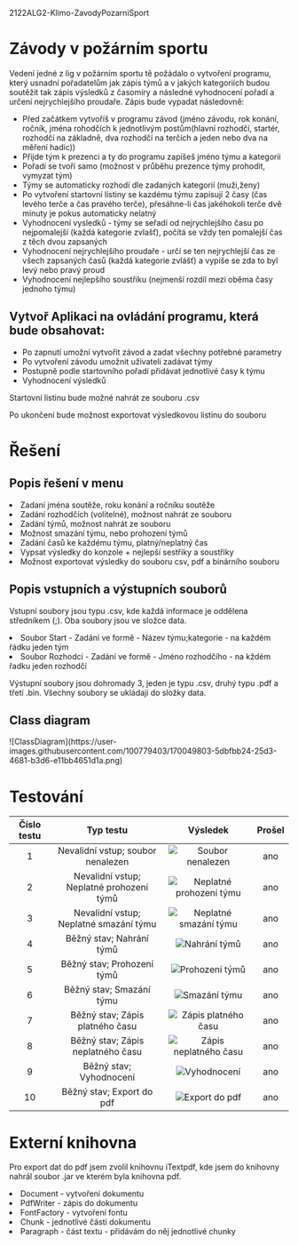 2122ALG2-Klimo-ZavodyPozarniSport

<h1>Závody v požárním sportu</h1>
<p>Vedení jedné z lig v požárním sportu tě požádalo o vytvoření programu, který usnadní pořadatelům jak zápis týmů a v jakých kategoriích budou soutěžit 
tak zápis výsledků z časomíry a následné vyhodnocení pořadí a určení nejrychlejšího proudaře. Zápis bude vypadat následovně:</p>
<ul>
  <li>Před začátkem vytvoříš v programu závod (jméno závodu, rok konání, ročník, jména rohodčích k jednotlivým postům(hlavní rozhodčí, startér,          rozhodčí na základně, dva rozhodčí na terčích a jeden nebo dva na měření hadic))</li>
  <li>Přijde tým k prezenci a ty do programu zapíšeš jméno týmu a kategorii</li>
  <li>Pořadí se tvoří samo (možnost v průběhu prezence týmy prohodit, vymyzat tým)</li>
  <li>Týmy se automaticky rozhodí dle zadaných kategorií (muži,ženy)</li>
  <li>Po vytvoření startovní listiny se kazdému týmu zapisují 2 časy (čas levého terče a čas pravého terče), přesáhne-li čas jakéhokoli terče dvě minuty je pokus             automaticky nelatný</li>
  <li>Vyhodnocení vysledků - týmy se seřadí od nejrychlejšího času po nejpomalejší (každá kategorie zvlašť), počítá se vždy ten pomalejší čas z těch dvou                     zapsaných</li>
  <li>Vyhodnocení nejrychlejšího proudaře - určí se ten nejrychlejší čas ze všech zapsaných časů (každá kategorie zvlášť) a vypíše se zda to byl levý nebo pravý              proud</li>
  <li>Vyhodnocení nejlepšího soustřiku (nejmenší rozdíl mezi oběma časy jednoho týmu)</li>
</ul>  

<h2>Vytvoř Aplikaci na ovládání programu, která bude obsahovat:</h2>
<ul>
  <li>Po zapnutí umožní vytvořit závod a zadat všechny potřebné parametry</li>
  <li>Po vytvoření závodu umožnit uživateli zadávat týmy</li>
  <li>Postupně podle startovního pořadí přidávat jednotlivé časy k týmu</li>
  <li>Vyhodnocení výsledků</li>
</ul>
<p>Startovní listinu bude možné nahrát ze souboru .csv</p>
<p>Po ukončení bude možnost exportovat výsledkovou listinu do souboru</p>
<h1>Řešení</h1>
<h2>Popis řešení v menu</h2>
<li>Zadaní jména soutěže, roku konání a ročníku soutěže</li>
<li>Zadání rozhodčích (volitelné), možnost nahrát ze souboru</li>
<li>Zadání týmů, možnost nahrát ze souboru</li>
<li>Možnost smazání týmu, nebo prohození týmů</li>
<li>Zadání časů ke každému týmu, platný/neplatný čas</li>
<li>Vypsat výsledky do konzole + nejlepší sestřiky a soustřiky</li>
<li>Možnost exportovat výsledky do souboru csv, pdf a binárního souboru</li>
<h2>Popis vstupních a výstupních souborů</h2>
<p>Vstupní soubory jsou typu .csv, kde každá informace je oddělena středníkem (;). Oba soubory jsou ve složce data.</p>
<li>Soubor Start - Zadání ve formě - Název týmu;kategorie - na každém řádku jeden tým</li>
<li>Soubor Rozhodci - Zadání ve formě - Jméno rozhodčího - na kždém řadku jeden rozhodčí</li>
<p>Výstupní soubory jsou dohromady 3, jeden je typu .csv, druhý typu .pdf a třetí .bin. Všechny soubory se ukládají do složky data.</p>
<h2>Class diagram</h2>
![ClassDiagram](https://user-images.githubusercontent.com/100779403/170049803-5dbfbb24-25d3-4681-b3d6-e11bb4651d1a.png)
<h1>Testování</h1>

| Číslo testu | Typ testu                                | Výsledek | Prošel |
|:-----------:|:----------------------------------------:|:--------:|:------:|
| 1           | Nevalidní vstup; soubor nenalezen        |![Soubor nenalezen](https://user-images.githubusercontent.com/100779403/174799739-be09fdb6-88ff-4dfe-a92a-cd231ba00821.png)| ano    |
| 2           | Nevalidní vstup; Neplatné prohození týmů |![Neplatné prohození týmu](https://user-images.githubusercontent.com/100779403/174799794-cd4dca2e-2de3-4c51-b577-0f1d1a1a4499.png)| ano    |
| 3           | Nevalidní vstup; Neplatné smazání týmu   |![Neplatné smazání týmu](https://user-images.githubusercontent.com/100779403/174799871-ee083aba-2740-4a69-8c1c-4b13fd72712e.png)| ano    |
| 4           | Běžný stav; Nahrání týmů                 |![Nahrání týmů](https://user-images.githubusercontent.com/100779403/173930319-bd3f27da-e9f1-439d-b3b6-28aa09b60b98.png)| ano    |
| 5           | Běžný stav; Prohození týmů               |![Prohození týmů](https://user-images.githubusercontent.com/100779403/173930353-77910a11-f812-4925-b94f-f00f71ce3c3c.png)| ano    |
| 6           | Běžný stav; Smazání týmu                 |![Smazání týmu](https://user-images.githubusercontent.com/100779403/173930443-cc7967c7-c92b-41a9-8f7c-a797fca80f14.png)| ano    |
| 7           | Běžný stav; Zápis platného času          |![Zápis platného času](https://user-images.githubusercontent.com/100779403/173930474-07328202-7fb2-4528-b9c6-f25ed6a0f00a.png)| ano    |
| 8           | Běžný stav; Zápis neplatného času        |![Zápis neplatného času](https://user-images.githubusercontent.com/100779403/173930498-991acfa3-a950-45b6-b9ea-d5b8e692f2ba.png)| ano    |
| 9           | Běžný stav; Vyhodnocení                  |![Vyhodnocení](https://user-images.githubusercontent.com/100779403/173930531-005f12c1-af2f-4dc1-b403-cfcf9661b213.png)| ano    |
| 10          | Běžný stav; Export do pdf                |![Export do pdf](https://user-images.githubusercontent.com/100779403/174800358-45e88549-d5e4-4085-af21-b45fc323238a.png)| ano    |
<h1>Externí knihovna</h1>
<p>Pro export dat do pdf jsem zvolil knihovnu iTextpdf, kde jsem do knihovny nahrál soubor .jar ve kterém byla knihovna pdf.</p>
<li>Document - vytvoření dokumentu</li>
<li>PdfWriter - zápis do dokumentu</li>
<li>FontFactory - vytvoření fontu</li>
<li>Chunk - jednotlivé části dokumentu</li>
<li>Paragraph - část textu - přidávám do něj jednotlivé chunky</li>
